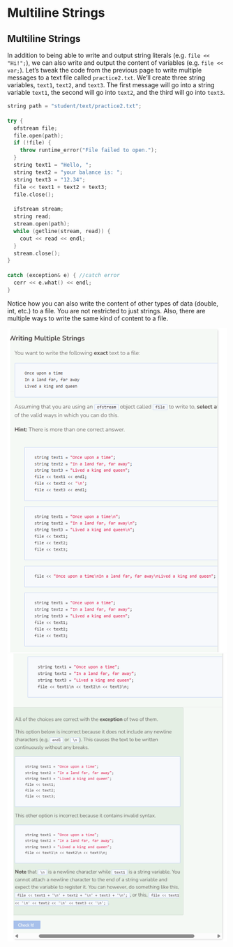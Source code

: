 # Multiline Strings
## Multiline Strings
In addition to being able to write and output string literals (e.g. `file << "Hi!";`), we can also write and output the content of variables (e.g. `file << var;`). Let’s tweak the code from the previous page to write multiple messages to a text file called `practice2.txt`. We’ll create three string variables, `text1`, `text2`, and `text3`. The first message will go into a string variable `text1`, the second will go into `text2`, and the third will go into `text3`.

```cpp
string path = "student/text/practice2.txt";

try {
  ofstream file;
  file.open(path);
  if (!file) {
    throw runtime_error("File failed to open.");
  }
  string text1 = "Hello, ";
  string text2 = "your balance is: ";
  string text3 = "12.34";
  file << text1 + text2 + text3;
  file.close();
  
  ifstream stream;
  string read;
  stream.open(path);
  while (getline(stream, read)) {
    cout << read << endl;
  }
  stream.close();
}
  
catch (exception& e) { //catch error
  cerr << e.what() << endl;
}
```

Notice how you can also write the content of other types of data (double, int, etc.) to a file. You are not restricted to just strings. Also, there are multiple ways to write the same kind of content to a file.

![Question 2-1](_assets/Q2-1.png)
![Question 2-2](_assets/Q2-2.png)
